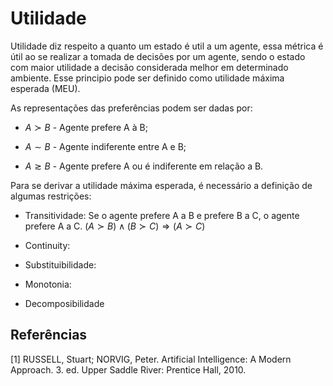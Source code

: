 # Utilidade

Utilidade diz respeito a quanto um estado é util a um agente, essa métrica é útil ao se realizar a tomada de decisões por um agente, sendo o estado com maior utilidade a decisão considerada melhor em determinado ambiente. Esse principio pode ser definido como utilidade máxima esperada (MEU). 

As representações das preferências podem ser dadas por:

- $A \succ B$ - Agente prefere A à B;

- $A \sim B$ - Agente indiferente entre A e B;

- $A \gtrsim B$ - Agente prefere A ou é indiferente em relação a B.

Para se derivar a utilidade máxima esperada, é necessário a definição de algumas restrições:

- Transitividade: Se o agente prefere A a B e prefere B a C, o agente prefere A a C. $(A \succ B) \wedge (B \succ C) \Rightarrow (A \succ C)$

- Continuity: 

- Substituibilidade: 

- Monotonia:

- Decomposibilidade

## Referências

[1] RUSSELL, Stuart; NORVIG, Peter. Artificial Intelligence: A Modern Approach. 3. ed. Upper Saddle River: 
Prentice Hall, 2010.